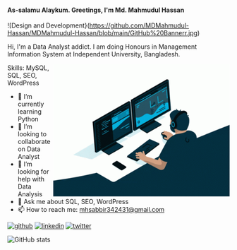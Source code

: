 #### As-salamu Alaykum. Greetings, I'm Md. Mahmudul Hassan

![Design and Development}(https://github.com/MDMahmudul-Hassan/MDMahmudul-Hassan/blob/main/GitHub%20Bannerr.jpg)

Hi, I'm a Data Analyst addict. I am doing Honours in Management Information System at Independent University, Bangladesh.

<img align="right" alt="Coding" width="400" src="https://github.com/MDMahmudul-Hassan/MDMahmudul-Hassan/blob/main/Data%20Analyst.gif">

Skills: MySQL, SQL, SEO, WordPress

- 🌱 I’m currently learning Python 
- 👯 I’m looking to collaborate on Data Analyst 
- 🤔 I’m looking for help with Data Analysis 
- 💬 Ask me about SQL, SEO, WordPress 
- 📫 How to reach me: mhsabbir342431@gmail.com 


[<img src='https://cdn.jsdelivr.net/npm/simple-icons@3.0.1/icons/github.svg' alt='github' height='40'>](https://github.com/mhsabbir57)  [<img src='https://cdn.jsdelivr.net/npm/simple-icons@3.0.1/icons/linkedin.svg' alt='linkedin' height='40'>](https://www.linkedin.com/in/mdmahmudull/)  [<img src='https://cdn.jsdelivr.net/npm/simple-icons@3.0.1/icons/twitter.svg' alt='twitter' height='40'>](https://twitter.com/@mhsabbir57)  

![GitHub stats](https://github-readme-stats.vercel.app/api?username=MDMahmudul-Hassan&show_icons=true)  


